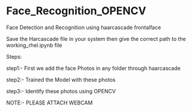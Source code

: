 # Face_Recognition_OPENCV
Face Detection and Recognition using haarcascade frontalface

Save the Harcascade file in your system
then give the correct path to the working_rhel.ipynb file

Steps:

step1:-
First we add the face Photos in any folder through haarcascade

step2:-
Trained the Model with these photos 

step3:-
Identify these photos using OPENCV


NOTE:- PLEASE ATTACH WEBCAM 
